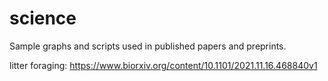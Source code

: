 # science
Sample graphs and scripts used in published papers and preprints.

litter foraging: https://www.biorxiv.org/content/10.1101/2021.11.16.468840v1
